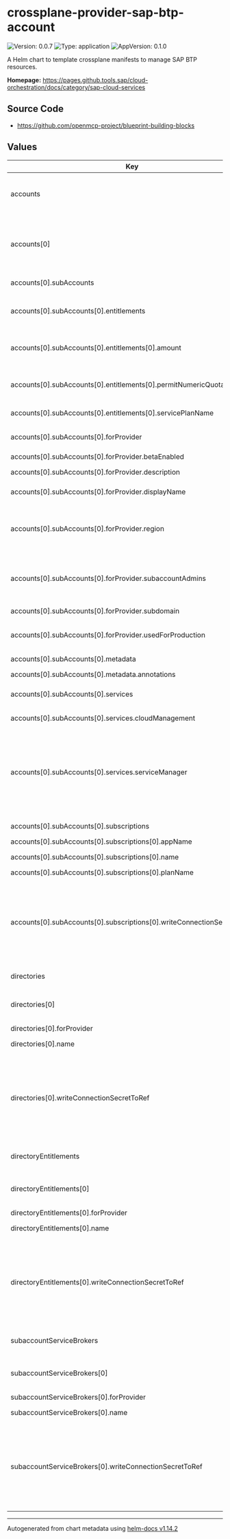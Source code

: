 

# crossplane-provider-sap-btp-account

![Version: 0.0.7](https://img.shields.io/badge/Version-0.0.7-informational?style=flat-square) ![Type: application](https://img.shields.io/badge/Type-application-informational?style=flat-square) ![AppVersion: 0.1.0](https://img.shields.io/badge/AppVersion-0.1.0-informational?style=flat-square)

A Helm chart to template crossplane manifests to manage SAP BTP resources.

**Homepage:** <https://pages.github.tools.sap/cloud-orchestration/docs/category/sap-cloud-services>

## Source Code

* <https://github.com/openmcp-project/blueprint-building-blocks>

## Values

| Key | Type | Default | Description |
|-----|------|---------|-------------|
| accounts | list | {} | accounts contains information and configuration about a specifig [BTP Global Account](https://help.sap.com/docs/btp/sap-business-technology-platform/getting-global-account). :exclamation::exclamation: Managing BTP Global Accounts is [NOT possible](https://pages.github.tools.sap/cloud-orchestration/docs/sap-services/btp-services/account-managment/accounts#use-existing-global-account) at the moment :exclamation::exclamation: |
| accounts[0] | object | `{"btpSapCrossplaneProviderConfigRefName":"","subAccounts":[{"entitlements":[{"amount":0,"name":"","permitNumericQuota":false,"serviceName":"","servicePlanName":""}],"forProvider":{"betaEnabled":null,"description":"","displayName":"","region":"eu01","subaccountAdmins":["your.name@sap.com"],"subdomain":"dev-eu01","usedForProduction":"NOT_USED_FOR_PRODUCTION"},"metadata":{"annotations":{"CloudManagement":{"crossplane.io/external-name":"..."},"ServiceManager":{"crossplane.io/external-name":"..."}}},"name":"","services":{"cloudManagement":false,"serviceManager":false},"subscriptions":[{"appName":"","name":"","planName":"","writeConnectionSecretToRef":{"name":"","namespace":"ns1"}}]}]}` | btpSapCrossplaneProviderConfigRefName defines crossplane provider configuration reference name (identifier) of a [BTP Global Account](https://help.sap.com/docs/btp/sap-business-technology-platform/getting-global-account)! |
| accounts[0].subAccounts | list | {} | subAccounts contains information and configuration about [BTP Sub-Accounts](https://help.sap.com/docs/btp/sap-business-technology-platform/account-model#loio8d6e3a0fa4ab43e4a421d3ed08128afa). |
| accounts[0].subAccounts[0].entitlements | list | {} | entitlements defines [BTP Entitlements](https://help.sap.com/docs/btp/sap-business-technology-platform/entitlements-and-quotas) for this [BTP Sub-Account](https://help.sap.com/docs/btp/sap-business-technology-platform/account-model#loio8d6e3a0fa4ab43e4a421d3ed08128afa).  Learn more about managing BTP Entitlement with crossplane [here](https://pages.github.tools.sap/cloud-orchestration/docs/sap-services/btp-services/account-managment/entitlements). |
| accounts[0].subAccounts[0].entitlements[0].amount | int | `0` | Used when permitNumericQuota=true. Only set amount for multitenant applications and services that do not permit a numeric quota assignment! |
| accounts[0].subAccounts[0].entitlements[0].permitNumericQuota | bool | `false` | Setting a amount/quota is not supported by multitenant applications and by services that do not permit a numeric quota assignment. |
| accounts[0].subAccounts[0].entitlements[0].servicePlanName | string | `""` | servicePlanName defines Service Plan Name of this [BTP Entitlements](https://help.sap.com/docs/btp/sap-business-technology-platform/entitlements-and-quotas). |
| accounts[0].subAccounts[0].forProvider | object | [] | SubaccountParameters are the configurable fields of a Subaccount. [CRD Browser](https://pages.github.tools.sap/cloud-orchestration/browser/Providers/provider-btp/account.btp.sap.crossplane.io/subaccount/v1alpha1?path=spec-forProvider) |
| accounts[0].subAccounts[0].forProvider.betaEnabled | string | `nil` | enable beta services and applications? |
| accounts[0].subAccounts[0].forProvider.description | string | `""` | description defines the description of the [BTP Sub-Account](https://help.sap.com/docs/btp/sap-business-technology-platform/account-model#loio8d6e3a0fa4ab43e4a421d3ed08128afa). |
| accounts[0].subAccounts[0].forProvider.displayName | string | `""` | defines the display name of the [BTP Sub-Accounts](https://help.sap.com/docs/btp/sap-business-technology-platform/account-model#loio8d6e3a0fa4ab43e4a421d3ed08128afa). |
| accounts[0].subAccounts[0].forProvider.region | string | `"eu01"` | [region](https://help.sap.com/docs/btp/sap-business-technology-platform/regions) contains the assigned region of this [BTP Sub-Account](https://help.sap.com/docs/btp/sap-business-technology-platform/account-model#loio8d6e3a0fa4ab43e4a421d3ed08128afa). Each region represents a geographical location (for example, Europe, US East) where applications, data, or services are hosted. Value without "cf-" prefix! e.g. "eu10-canary" |
| accounts[0].subAccounts[0].forProvider.subaccountAdmins | list | `["your.name@sap.com"]` | subaccountAdmins defines a list of Users (identified via Email Adress) with Admin Permission to this [BTP Sub-Account](https://help.sap.com/docs/btp/sap-business-technology-platform/account-model#loio8d6e3a0fa4ab43e4a421d3ed08128afa). Learn more about [BTP User and Member Management](https://help.sap.com/docs/btp/sap-business-technology-platform/user-and-member-management?locale=en-US). |
| accounts[0].subAccounts[0].forProvider.subdomain | string | `"dev-eu01"` | This value must be unique across all BTP subaccounts |
| accounts[0].subAccounts[0].forProvider.usedForProduction | string | `"NOT_USED_FOR_PRODUCTION"` | Available options: NOT_USED_FOR_PRODUCTION, USED_FOR_PRODUCTION, UNSET |
| accounts[0].subAccounts[0].metadata | object | [] | *optional* adding custom k8s metadata to manifests |
| accounts[0].subAccounts[0].metadata.annotations | object | [] | *optional* adding custom k8s [annotations](https://kubernetes.io/docs/concepts/overview/working-with-objects/annotations/) |
| accounts[0].subAccounts[0].services | object | [] | contains special [BTP Services](https://help.sap.com/docs/btp/sap-business-technology-platform/solutions-and-services?locale=en-US&q=Subscription#services) (e.g. BTP Service Manager) for this [BTP Sub-Account](https://help.sap.com/docs/btp/sap-business-technology-platform/account-model#loio8d6e3a0fa4ab43e4a421d3ed08128afa). |
| accounts[0].subAccounts[0].services.cloudManagement | bool | `false` | Enable/Disable (true/false) BTP Cloud Management Service. |
| accounts[0].subAccounts[0].services.serviceManager | bool | `false` | Enable/Disable (true/false) BTP Service Manager Subscription.    Please make sure the P/I/D users, used in the Secrets referenced in the `ProviderConfig` are part of your Subaccount's `subaccountAdmins``.    Note: updating subaccountAdmins on an existing Subaccount is not yet supported by the provider. We are aware of this issue (see [feature request](https://github.tools.sap/cloud-orchestration/crossplane-provider-btp-account/issues/284)). |
| accounts[0].subAccounts[0].subscriptions | list | {} | Define Subscriptions for this [BTP Sub-Account](https://help.sap.com/docs/btp/sap-business-technology-platform/account-model#loio8d6e3a0fa4ab43e4a421d3ed08128afa) to subscribe to [BTP Services](https://help.sap.com/docs/btp/sap-business-technology-platform/solutions-and-services?locale=en-US&q=Subscription#services). |
| accounts[0].subAccounts[0].subscriptions[0].appName | string | `""` | AppName of the app to subscribe to |
| accounts[0].subAccounts[0].subscriptions[0].name | string | `""` | Name of the Subscription resource - [CRD Browser](https://pages.github.tools.sap/cloud-orchestration/browser/Providers/provider-btp/account.btp.sap.crossplane.io/subscription/v1alpha1). |
| accounts[0].subAccounts[0].subscriptions[0].planName | string | `""` | PlanName to subscribe to  |
| accounts[0].subAccounts[0].subscriptions[0].writeConnectionSecretToRef | object | [] | *optional* - When a Crossplane Provider creates a managed resource it may generate resource-specific details, like usernames, passwords or connection details like an IP address.   Crossplane stores these details in a Kubernetes Secret object specified by the `writeConnectionSecretToRef` values. Learn more about Crossplane concept [Managed Resources Fields](https://docs.crossplane.io/latest/concepts/managed-resources/#writeconnectionsecrettoref)! |
| directories | list | object | `directories[].` orchestrate [`kind: Directory`](https://pages.github.tools.sap/cloud-orchestration/browser/Providers/provider-btp/account.btp.sap.crossplane.io/directory) of [BTP Accounts](https://pages.github.tools.sap/cloud-orchestration/docs/category/account-management). |
| directories[0] | object | `{"btpSapCrossplaneProviderConfigRefName":"","forProvider":[],"name":"","writeConnectionSecretToRef":[]}` | btpSapCrossplaneProviderConfigRefName defines crossplane provider configuration reference name (identifier) of a [BTP Global Account](https://help.sap.com/docs/btp/sap-business-technology-platform/getting-global-account)! |
| directories[0].forProvider | list | `[]` | [forProvider](https://pages.github.tools.sap/cloud-orchestration/browser/Providers/provider-btp/account.btp.sap.crossplane.io/directory) CRD |
| directories[0].name | string | - | Name of the Directory resource - [CRD Browser](https://pages.github.tools.sap/cloud-orchestration/browser/Providers/provider-btp/account.btp.sap.crossplane.io/directory). |
| directories[0].writeConnectionSecretToRef | list | `[]` | *optional* - When a Crossplane Provider creates a managed resource it may generate resource-specific details, like usernames, passwords or connection details like an IP address.   Crossplane stores these details in a Kubernetes Secret object specified by the `writeConnectionSecretToRef` values. Learn more about Crossplane concept [Managed Resources Fields](https://docs.crossplane.io/latest/concepts/managed-resources/#writeconnectionsecrettoref)! |
| directoryEntitlements | list | object | `directoryEntitlements[].` orchestrate [`kind: DirectoryEntitlement`](https://pages.github.tools.sap/cloud-orchestration/browser/Providers/provider-btp/account.btp.sap.crossplane.io/directoryentitlement/v1alpha1) of [BTP Accounts](https://pages.github.tools.sap/cloud-orchestration/docs/category/account-management). |
| directoryEntitlements[0] | object | `{"btpSapCrossplaneProviderConfigRefName":"","forProvider":[],"name":"","writeConnectionSecretToRef":[]}` | btpSapCrossplaneProviderConfigRefName defines crossplane provider configuration reference name (identifier) of a [BTP Global Account](https://help.sap.com/docs/btp/sap-business-technology-platform/getting-global-account)! |
| directoryEntitlements[0].forProvider | list | `[]` | [forProvider](https://pages.github.tools.sap/cloud-orchestration/browser/Providers/provider-btp/account.btp.sap.crossplane.io/directoryentitlement/v1alpha1) CRD |
| directoryEntitlements[0].name | string | - | Name of the DirectoryEntitlement resource - [CRD Browser](https://pages.github.tools.sap/cloud-orchestration/browser/Providers/provider-btp/account.btp.sap.crossplane.io/directoryentitlement/v1alpha1?path=metadata). |
| directoryEntitlements[0].writeConnectionSecretToRef | list | `[]` | *optional* - When a Crossplane Provider creates a managed resource it may generate resource-specific details, like usernames, passwords or connection details like an IP address.   Crossplane stores these details in a Kubernetes Secret object specified by the `writeConnectionSecretToRef` values. Learn more about Crossplane concept [Managed Resources Fields](https://docs.crossplane.io/latest/concepts/managed-resources/#writeconnectionsecrettoref)! |
| subaccountServiceBrokers | list | object | `subaccountServiceBrokers[].` orchestrate [`kind: SubaccountServiceBroker`](https://pages.github.tools.sap/cloud-orchestration/browser/Providers/provider-btp/account.btp.sap.crossplane.io/subaccountservicebroker/) of [BTP Accounts](https://pages.github.tools.sap/cloud-orchestration/docs/category/account-management). |
| subaccountServiceBrokers[0] | object | `{"btpSapCrossplaneProviderConfigRefName":"","forProvider":[],"name":"","writeConnectionSecretToRef":[]}` | btpSapCrossplaneProviderConfigRefName defines crossplane provider configuration reference name (identifier) of a [BTP Global Account](https://help.sap.com/docs/btp/sap-business-technology-platform/getting-global-account)! |
| subaccountServiceBrokers[0].forProvider | list | `[]` | [forProvider](https://pages.github.tools.sap/cloud-orchestration/browser/Providers/provider-btp/account.btp.sap.crossplane.io/subaccountservicebroker/) CRD |
| subaccountServiceBrokers[0].name | string | - | Name of the SubaccountServiceBroker resource - [CRD Browser](https://pages.github.tools.sap/cloud-orchestration/browser/Providers/provider-btp/account.btp.sap.crossplane.io/subaccountservicebroker/). |
| subaccountServiceBrokers[0].writeConnectionSecretToRef | list | `[]` | *optional* - When a Crossplane Provider creates a managed resource it may generate resource-specific details, like usernames, passwords or connection details like an IP address.   Crossplane stores these details in a Kubernetes Secret object specified by the `writeConnectionSecretToRef` values. Learn more about Crossplane concept [Managed Resources Fields](https://docs.crossplane.io/latest/concepts/managed-resources/#writeconnectionsecrettoref)! |

----------------------------------------------
Autogenerated from chart metadata using [helm-docs v1.14.2](https://github.com/norwoodj/helm-docs/releases/v1.14.2)